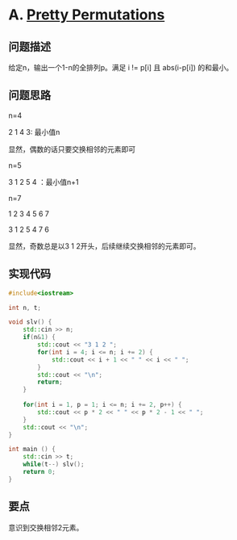 # A. [Pretty Permutations](https://codeforces.com/problemset/problem/1541/A)

## 问题描述

给定n，输出一个1-n的全排列p。满足 i != p[i] 且 abs(i-p[i]) 的和最小。



## 问题思路

n=4

2 1  4 3: 最小值n



显然，偶数的话只要交换相邻的元素即可



n=5

3 1 2 5 4 ：最小值n+1

n=7

1 2 3 4 5 6 7

3 1 2 5 4 7 6

显然，奇数总是以3 1 2开头，后续继续交换相邻的元素即可。



## 实现代码

```c++
#include<iostream>

int n, t;

void slv() {
	std::cin >> n;
	if(n&1) {
		std::cout << "3 1 2 ";
		for(int i = 4; i <= n; i += 2) {
			std::cout << i + 1 << " " << i << " ";
		}
		std::cout << "\n";
		return;
	}
	
	for(int i = 1, p = 1; i <= n; i += 2, p++) {
		std::cout << p * 2 << " " << p * 2 - 1 << " ";
	}
	std::cout << "\n";
}

int main () {
	std::cin >> t;
	while(t--) slv();
	return 0;
} 
```



## 要点

意识到交换相邻2元素。